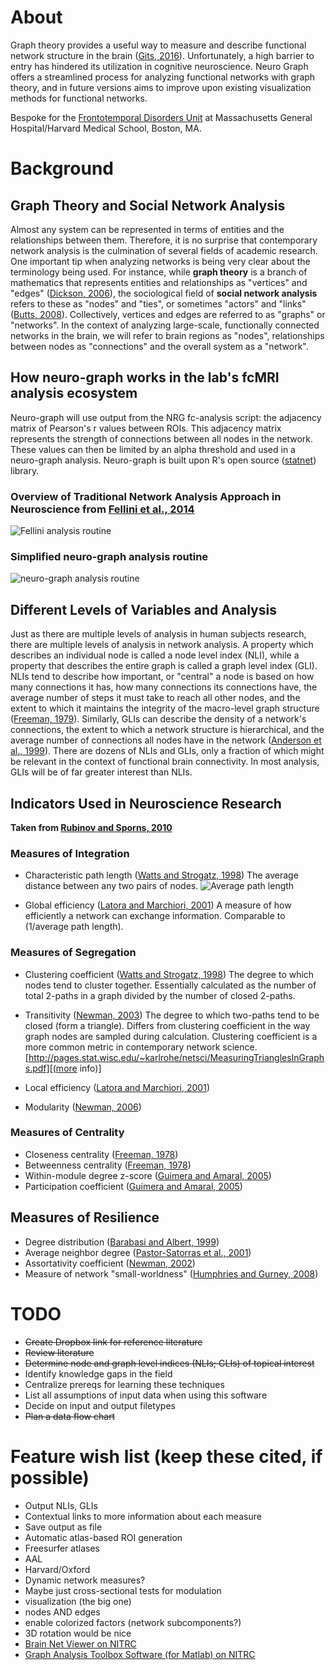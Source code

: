 # About
Graph theory provides a useful way to measure and describe functional network structure in the brain ([Gits, 2016][1]). Unfortunately, a high barrier to entry has hindered its utilization in cognitive neuroscience. Neuro Graph offers a streamlined process for analyzing functional networks with graph theory, and in future versions aims to improve upon existing visualization methods for functional networks.

Bespoke for the [Frontotemporal Disorders Unit](http://www.nmr.mgh.harvard.edu/~bradd/) at Massachusetts General Hospital/Harvard Medical School, Boston, MA.

[1]:http://bit.ly/2jC0AFq 

# Background
## Graph Theory and Social Network Analysis
Almost any system can be represented in terms of entities and the relationships between them. Therefore, it is no surprise that contemporary network analysis is the culmination of several fields of academic research. One important tip when analyzing networks is being very clear about the terminology being used. For instance, while __graph theory__ is a branch of mathematics that represents entities and relationships as "vertices" and "edges" ([Dickson, 2006][2]), the sociological field of __social network analysis__ refers to these as "nodes" and "ties", or sometimes "actors" and "links" ([Butts, 2008][3]). Collectively, vertices and edges are referred to as "graphs" or "networks". In the context of analyzing large-scale, functionally connected networks in the brain, we will refer to brain regions as "nodes", relationships between nodes as "connections" and the overall system as a "network". 

## How neuro-graph works in the lab's fcMRI analysis ecosystem
Neuro-graph will use output from the NRG fc-analysis script: the adjacency matrix of Pearson's r values between ROIs. This adjacency matrix represents the strength of connections between all nodes in the network. These values can then be limited by an alpha threshold and used in a neuro-graph analysis. Neuro-graph is built upon R's open source ([statnet][4]) library.

### Overview of Traditional Network Analysis Approach in Neuroscience from [Fellini et al., 2014][5]
![Fellini analysis routine](https://www.ncbi.nlm.nih.gov/pmc/articles/PMC4150298/bin/rstb20130521-g1.jpg)

### Simplified neuro-graph analysis routine
![neuro-graph analysis routine](http://i.imgur.com/CGNGesS.png)

[2]:https://www.math.utah.edu/mathcircle/notes/MC_Graph_Theory.pdf
[3]:http://citeseerx.ist.psu.edu/viewdoc/download?doi=10.1.1.455.1587&rep=rep1&type=pdf
[4]:http://statnet.org/
[5]:https://www.ncbi.nlm.nih.gov/pmc/articles/PMC4150298/

## Different Levels of Variables and Analysis

Just as there are multiple levels of analysis in human subjects research, there are multiple levels of analysis in network analysis. A property which describes an individual node is called a node level index (NLI), while a property that describes the entire graph is called a graph level index (GLI). NLIs tend to describe how important, or "central" a node is based on how many connections it has, how many connections its connections have, the average number of steps it must take to reach all other nodes, and the extent to which it maintains the integrity of the macro-level graph structure ([Freeman, 1979][4]). Similarly, GLIs can describe the density of a network's connections, the extent to which a network structure is hierarchical, and the average number of connections all nodes have in the network ([Anderson et al., 1999][5]). There are dozens of NLIs and GLIs, only a fraction of which might be relevant in the context of functional brain connectivity. In most analysis, GLIs will be of far greater interest than NLIs.

[6]:http://leonidzhukov.net/hse/2014/socialnetworks/papers/freeman79-centrality.pdf
[7]:www.cs.cmu.edu/~brigham/papers/social1999.pdf

## Indicators Used in Neuroscience Research

__Taken from [Rubinov and Sporns, 2010][12]__

[12]: http://www.sciencedirect.com/science/article/pii/S105381190901074X

### Measures of Integration
* Characteristic path length ([Watts and Strogatz, 1998][8])
The average distance between any two pairs of nodes.
![Average path length](http://i.imgur.com/obpaKOk.jpg)

* Global efficiency ([Latora and Marchiori, 2001][9])
A measure of how efficiently a network can exchange information. Comparable to (1/average path length).

[8]:http://www.nature.com/nature/journal/v393/n6684/full/393440a0.html
[9]:https://www.w3.org/People/Massimo/papers/2001/efficiency_prl_01.pdf

### Measures of Segregation
* Clustering coefficient ([Watts and Strogatz, 1998][8])
The degree to which nodes tend to cluster together. Essentially calculated as the number of total 2-paths in a graph divided by the number of closed 2-paths.

* Transitivity ([Newman, 2003][10])
The degree to which two-paths tend to be closed (form a triangle). Differs from clustering coefficient in the way graph nodes are sampled during calculation. Clustering coefficient is a more common metric in contemporary network science. [http://pages.stat.wisc.edu/~karlrohe/netsci/MeasuringTrianglesInGraphs.pdf][(more info)]

* Local efficiency ([Latora and Marchiori, 2001][9])


* Modularity ([Newman, 2006][11])

[10]:http://math.uchicago.edu/~shmuel/Network-course-readings/Newman,%20SIAM.pdf
[11]:http://www.pnas.org/content/103/23/8577.full

### Measures of Centrality
* Closeness centrality ([Freeman, 1978][6])
* Betweenness centrality ([Freeman, 1978][6])
* Within-module degree z-score ([Guimera and Amaral, 2005][13])
* Participation coefficient ([Guimera and Amaral, 2005][13])

[13]:https://www.ncbi.nlm.nih.gov/pmc/articles/PMC2151742/

## Measures of Resilience
* Degree distribution ([Barabasi and Albert, 1999][14])
* Average neighbor degree ([Pastor-Satorras et al., 2001][15])
* Assortativity coefficient ([Newman, 2002][16])
* Measure of network "small-worldness" ([Humphries and Gurney, 2008][17])

[14]:http://barabasi.com/f/67.pdf
[15]:http://journals.aps.org/prl/abstract/10.1103/PhysRevLett.86.3200
[16]:https://arxiv.org/abs/cond-mat/0205405
[17]:http://journals.plos.org/plosone/article?id=10.1371/journal.pone.0002051

# TODO
- ~~Create Dropbox link for reference literature~~
- ~~Review literature~~
- ~~Determine node and graph level indices (NLIs; GLIs) of topical interest~~
- Identify knowledge gaps in the field
- Centralize prereqs for learning these techniques
- List all assumptions of input data when using this software
- Decide on input and output filetypes
- ~~Plan a data flow chart~~

# Feature wish list (keep these cited, if possible)
- Output NLIs, GLIs
- Contextual links to more information about each measure
- Save output as file
- Automatic atlas-based ROI generation
- Freesurfer atlases
- AAL
- Harvard/Oxford
- Dynamic network measures?
- Maybe just cross-sectional tests for modulation
- visualization (the big one)
- nodes AND edges
- enable colorized factors (network subcomponents?)
- 3D rotation would be nice
- [Brain Net Viewer on NITRC][18]
- [Graph Analysis Toolbox Software (for Matlab) on NITRC][19]

[18]:https://www.nitrc.org/projects/bnv
[19]:https://www.nitrc.org/projects/gat/
